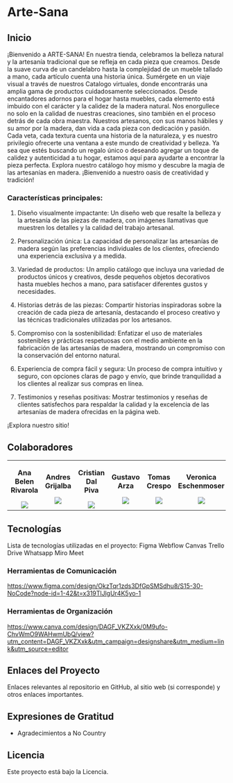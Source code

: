# Arte-Sana

## Inicio
¡Bienvenido a ARTE-SANA! En nuestra tienda, celebramos la belleza natural y la artesanía tradicional que se refleja en cada pieza que creamos. Desde la suave curva de un candelabro hasta la complejidad de un mueble tallado a mano, cada artículo cuenta una historia única.
Sumérgete en un viaje visual a través de nuestros Catalogo virtuales, donde encontrarás una amplia gama de productos cuidadosamente seleccionados. Desde encantadores adornos para el hogar hasta muebles, cada elemento está imbuido con el carácter y la calidez de la madera natural.
Nos enorgullece no solo en la calidad de nuestras creaciones, sino también en el proceso detrás de cada obra maestra. Nuestros artesanos, con sus manos hábiles y su amor por la madera, dan vida a cada pieza con dedicación y pasión. Cada veta, cada textura cuenta una historia de la naturaleza, y es nuestro privilegio ofrecerte una ventana a este mundo de creatividad y belleza.
Ya sea que estés buscando un regalo único o deseando agregar un toque de calidez y autenticidad a tu hogar, estamos aquí para ayudarte a encontrar la pieza perfecta. Explora nuestro catálogo hoy mismo y descubre la magia de las artesanías en madera. ¡Bienvenido a nuestro oasis de creatividad y tradición!

### **Características principales:**

1. Diseño visualmente impactante: Un diseño web que resalte la belleza y la artesanía de las piezas de madera, con imágenes llamativas que muestren los detalles y la calidad del trabajo artesanal.

2. Personalización única: La capacidad de personalizar las artesanías de madera según las preferencias individuales de los clientes, ofreciendo una experiencia exclusiva y a medida.

3. Variedad de productos: Un amplio catálogo que incluya una variedad de productos únicos y creativos, desde pequeños objetos decorativos hasta muebles hechos a mano, para satisfacer diferentes gustos y necesidades.

4. Historias detrás de las piezas: Compartir historias inspiradoras sobre la creación de cada pieza de artesanía, destacando el proceso creativo y las técnicas tradicionales utilizadas por los artesanos.

5. Compromiso con la sostenibilidad: Enfatizar el uso de materiales sostenibles y prácticas respetuosas con el medio ambiente en la fabricación de las artesanías de madera, mostrando un compromiso con la conservación del entorno natural.

6. Experiencia de compra fácil y segura: Un proceso de compra intuitivo y seguro, con opciones claras de pago y envío, que brinde tranquilidad a los clientes al realizar sus compras en línea.

7. Testimonios y reseñas positivas: Mostrar testimonios y reseñas de clientes satisfechos para respaldar la calidad y la excelencia de las artesanías de madera ofrecidas en la página web.

¡Explora nuestro sitio!

## Colaboradores

<table>
  <tr>
     <td>
      <div align="center">
            <p style="margin-top: 1rem;"><strong>Ana Belen Rivarola</strong></p>
        <a href="https://www.linkedin.com/in/anabelenrivarola" target="_blank">
         <img src="https://github.com/No-Country/c17-114-m-csharp/assets/88550405/b8c4cf9e-95a7-4b75-ab11-3dfccefd1324"/>
        </a>
      </div>
    </td>
    <td>
      <div align="center">
          <p style="margin-top: 1rem;"><strong>Andres Grijalba</strong></p>
        <a href="https://www.linkedin.com/in/andr%C3%A9s-grijalba-fern%C3%A1ndez-2088a92ba/" target="_blank">
          <img src="https://github.com/No-Country/c17-114-m-csharp/assets/88550405/b8c4cf9e-95a7-4b75-ab11-3dfccefd1324"/>
        </a>
        </a>
      </div>
    </td>
    <td>
      <div align="center">
          <p style="margin-top: 1rem;"><strong>Cristian Dal Piva</strong></p>
        <a href="https://www.linkedin.com/in/cristiandalpiva" target="_blank">
          <img src="https://github.com/No-Country/c17-114-m-csharp/assets/88550405/b8c4cf9e-95a7-4b75-ab11-3dfccefd1324"/>
        </a>
        </a>
      </div>
    </td>
    <td>
      <div align="center">
          <p style="margin-top: 1rem;"><strong>Gustavo Arza</strong></p>
        <a href="https://www.linkedin.com/in/gustavoarza/" target="_blank">
         <img src="https://github.com/No-Country/c17-114-m-csharp/assets/88550405/b8c4cf9e-95a7-4b75-ab11-3dfccefd1324"/>
        </a>
        </a>
      </div>
    </td>
    <td>
      <div align="center">
          <p style="margin-top: 1rem;"><strong>Tomas Crespo</strong></p>
        <a href="https://www.linkedin.com/in/tomascresporico/" target="_blank">
         <img src="https://github.com/No-Country/c17-114-m-csharp/assets/88550405/b8c4cf9e-95a7-4b75-ab11-3dfccefd1324"/>
        </a>
        </a>
      </div>
    </td>
   <td>
      <div align="center">
          <p style="margin-top: 1rem;"><strong>Veronica Eschenmoser</strong></p>
        <a href="https://www.linkedin.com/in/veronica-eschenmoser-152969241" target="_blank">
         <img src="https://github.com/No-Country/c17-114-m-csharp/assets/88550405/b8c4cf9e-95a7-4b75-ab11-3dfccefd1324"/>
        </a>
        </a>
      </div>
    </td>
  </tr>
</table>

## Tecnologías
Lista de tecnologías utilizadas en el proyecto:
Figma
Webflow
Canvas
Trello
Drive
Whatsapp
Miro
Meet

### Herramientas de Comunicación
https://www.figma.com/design/OkzTqr1zds3DfGpSMSdhu8/S15-30-NoCode?node-id=1-42&t=x319TlJlgUr4K5yo-1

### Herramientas de Organización
https://www.canva.com/design/DAGF_VKZXxk/0M9ufo-ChvWmO9WAHwmUbQ/view?utm_content=DAGF_VKZXxk&utm_campaign=designshare&utm_medium=link&utm_source=editor

## Enlaces del Proyecto
Enlaces relevantes al repositorio en GitHub, al sitio web (si corresponde) y otros enlaces importantes.


## Expresiones de Gratitud

* Agradecimientos a No Country

## Licencia

Este proyecto está bajo la Licencia.

